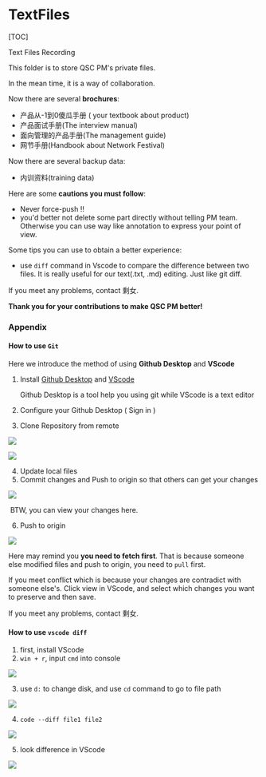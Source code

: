 # TextFiles

[TOC]

Text Files Recording

This folder is to store QSC PM's private files.

In the mean time, it is a way of collaboration.

Now there are several **brochures**:
+ 产品从-1到0傻瓜手册 ( your textbook about product)
+ 产品面试手册(The interview manual)
+ 面向管理的产品手册(The management guide)
+ 网节手册(Handbook about Network Festival)

Now there are several backup data:

+ 内训资料(training data)



Here are some **cautions you must follow**:

+ Never force-push !!
+ you'd better not delete some part directly without telling PM team. Otherwise you can use way like annotation to express your point of view.



Some tips you can use to obtain a better experience:

+ use `diff` command in Vscode to compare the difference between two files. It is really useful for our text(.txt, .md) editing. Just like git diff.



If you meet any problems, contact 剩女.



**Thank you for your contributions to make QSC PM better!**



### Appendix

#### How to use `Git`

Here we introduce the method of using **Github Desktop** and **VScode**

1. Install [Github Desktop](https://desktop.github.com/) and [VScode](https://code.visualstudio.com/)

   Github Desktop is a tool help you using git while VScode is a text editor

2. Configure your Github Desktop ( Sign in )

3. Clone Repository from remote

![](./src/readme/desktop1.png)

![](./src/readme/desktop2.png)

4. Update local files
5. Commit changes and Push to origin so that others can get your changes

![](./src/readme/desktop3.png)

​	BTW, you can view your changes here.

6. Push to origin

![](./src/readme/desktop4.png)



Here may remind you **you need to fetch first**. That is because someone else modified files and push to origin, you need to `pull` first.



If you meet conflict which is because your changes are contradict with someone else's. Click view in VScode, and select which changes you want to preserve and then save.



If you meet any problems, contact 剩女.



#### How to use `vscode diff`

1. first, install VScode
2. `win + r`, input `cmd` into console

![](./src/readme/cmd.png)

3. use `d:` to change disk, and use `cd` command to go to file path

![](./src/readme/cmd2.png)

4. `code --diff file1 file2`

![](./src/readme/cmd3.png)

5. look difference in VScode

![](./src/readme/diff.png)

